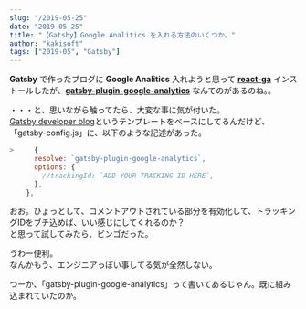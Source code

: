 ```yaml
---
slug: "/2019-05-25"
date: "2019-05-25"
title: "【Gatsby】Google Analitics を入れる方法のいくつか。"
author: "kakisoft"
tags: ["2019-05", "Gatsby"]
---
```

**Gatsby** で作ったブログに **Google Analitics** 入れようと思って **[react-ga](https://github.com/react-ga/react-ga)** インストールしたが、**[gatsby-plugin-google-analytics](https://www.gatsbyjs.org/packages/gatsby-plugin-google-analytics/)** なんてのがあるのね。。  

・・・と、思いながら触ってたら、大変な事に気が付いた。  
[Gatsby developer blog](https://github.com/RyanFitzgerald/devblog)というテンプレートをベースにしてるんだけど、「gatsby-config.js」に、以下のような記述があった。  

```js
>     {
      resolve: `gatsby-plugin-google-analytics`,
      options: {
        //trackingId: `ADD YOUR TRACKING ID HERE`,
      },
    },
```

おお。ひょっとして、コメントアウトされている部分を有効化して、トラッキングIDをブチ込めば、いい感じにしてくれるのか？  
と思って試してみたら、ビンゴだった。  

うわー便利。  
なんかもう、エンジニアっぽい事してる気が全然しない。  

つーか、「gatsby-plugin-google-analytics」って書いてあるじゃん。既に組み込まれていたのか。  
